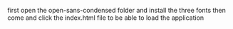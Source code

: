 first open the open-sans-condensed folder and install the three fonts then come and click the index.html file to be able to load the application